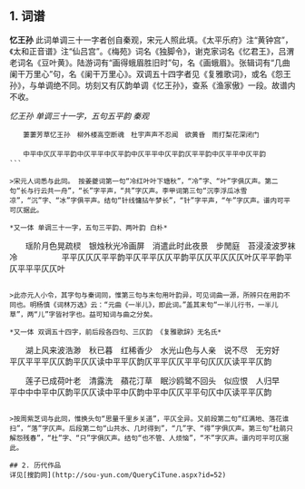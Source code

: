 ## 1. 词谱

**忆王孙** 此词单调三十一字者创自秦观，宋元人照此填。《太平乐府》注“黄钟宫”，《太和正音谱》注“仙吕宫”。《梅苑》词名《独脚令》，谢克家词名《忆君王》，吕渭老词名《豆叶黄》。陆游词有“画得蛾眉胜旧时”句，名《画蛾眉》。张辑词有“几曲阑干万里心”句，名《阑干万里心》。双调五十四字者见《复雅歌词》，或名《怨王孙》，与单调绝不同。坊刻又有仄韵单调《忆王孙》，查系《渔家傲》一段。故谱内不收。

*忆王孙 单调三十一字，五句五平韵 秦观* 
```
　　萋萋芳草忆王孙　柳外楼高空断魂　杜宇声声不忍闻　欲黄昏　雨打梨花深闭门　
　　
　　中平中仄仄平平韵中仄平平中仄平韵中仄平平中仄平韵仄平平韵中仄平平中仄平韵
```　　

>宋元人词悉与此同。 按姜夔词第一句“冷红叶叶下塘秋”，“冷”字、“叶”字俱仄声。第二句“长与行云共一舟”，“长”字平声，“共”字仄声。李甲词第三句“沉李浮瓜冰雪凉”，“沉”字、“冰”字俱平声。结句“针线慵拈午梦长”，“针”字平声，“午”字仄声。谱内可平可仄据此。

*又一体 单调三十一字，五句三平韵、两叶韵 白朴* 
```
　　瑶阶月色晃疏棂　银烛秋光冷画屏　消遣此时此夜景　步閒庭　苔浸淩波罗袜冷　
　　
　　平平仄仄仄平平韵平仄平平仄仄平韵平仄仄平仄仄仄叶仄平平韵平仄平平平仄仄叶
```

>此亦元人小令，其字句与秦词同，惟第三句与末句用叶韵异，可见词曲一源，所辨只在用韵不同也。明杨慎《词林万选》云：“元曲《一半儿》，即此词。”盖其末句“一半儿行书，一半儿草”，两“儿”字皆衬字也。益可知词与曲之分矣。

*又一体 双调五十四字，前后段各四句、三仄韵 《复雅歌辞》无名氏* 
```
　　湖上风来波浩渺　秋已暮　红稀香少　水光山色与人亲　说不尽　无穷好　
　　
　　平仄平平平仄仄韵平仄仄读中平平仄韵仄平平仄仄平平句仄仄仄读平平仄韵

　　莲子已成荷叶老　清露洗　蘋花汀草　眠沙鸥鹭不回头　似应恨　人归早　
　　
　　平中中中平中仄韵平仄仄读中平中仄韵中平中仄仄平平句仄中仄读平平仄韵
```

>按周紫芝词与此同，惟换头句“思量千里乡关道”，平仄全异。又前段第二句“红满地、落花谁扫”，“落”字仄声。后段第二句“山共水、几时得到”，“几”字、“得”字俱仄声。第三句“杜鹃只解怨残春”，“杜”字、“只”字俱仄声。结句“也不管、人烦恼”，“不”字仄声。谱内可平可仄据此。

## 2. 历代作品
详见[搜韵网](http://sou-yun.com/QueryCiTune.aspx?id=52)
